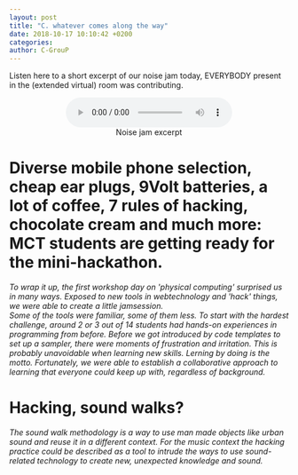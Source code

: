 ```yaml
---
layout: post
title: "C. whatever comes along the way"
date: 2018-10-17 10:10:42 +0200
categories:
author: C-GrouP
---
```


Listen here to a short excerpt of our noise jam today,
EVERYBODY present in the (extended virtual) room was contributing.

<figure align="middle">
<audio controls>
  <source src="https://github.com/MCT-master/mct-master.github.io/blob/master/assets/sounds/mct_jam_excerpt_day1.wav" type="audio/wav" volume="0.6">
</audio>
  <figcaption>Noise jam excerpt</figcaption>
</figure>

# Diverse mobile phone selection, cheap ear plugs, 9Volt batteries, a lot of coffee, 7 rules of hacking, chocolate cream and much more: MCT students are getting ready for the mini-hackathon.


*To wrap it up, the first workshop day on 'physical computing' surprised us in many ways.
Exposed to new tools in webtechnology and 'hack' things, we were able to create a little jamsession.  
Some of the tools were familiar, some of them less. To start with the hardest
challenge, around 2 or 3 out of 14 students had hands-on experiences in programming from before.
Before we got introduced by code templates to set up a sampler,
there were moments of frustration and irritation. This is probably unavoidable when learning new skills.
Lerning by doing is the motto. Fortunately, we were able to establish a collaborative approach to learning
that everyone could keep up with, regardless of background.*

# Hacking, sound walks?

*The sound walk methodology is a way to use man made objects like urban sound and
reuse it in a different context. For the music context the hacking
practice could be described as a tool to intrude the ways to use sound-related
technology to create new, unexpected knowledge and sound.*
